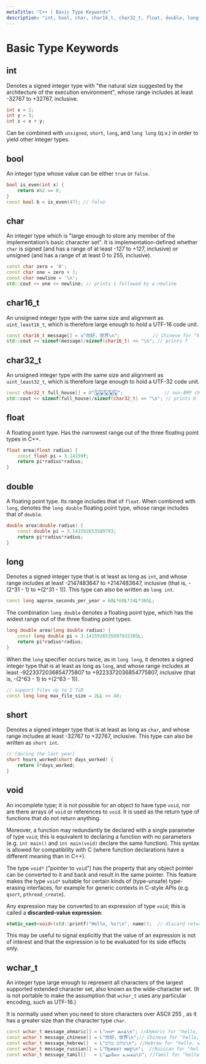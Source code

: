 ```yaml
---
metaTitle: "C++ | Basic Type Keywords"
description: "int, bool, char, char16_t, char32_t, float, double, long, short, void, wchar_t"
---
```


# Basic Type Keywords



## int


Denotes a signed integer type with "the natural size suggested by the
architecture of the execution environment", whose range includes at least -32767 to +32767, inclusive.

```cpp
int x = 2;
int y = 3;
int z = x + y;

```

Can be combined with `unsigned`, `short`, `long`, and `long long` (q.v.) in order to yield other integer types.



## bool


An integer type whose value can be either `true` or `false`.

```cpp
bool is_even(int x) {
    return x%2 == 0;
}
const bool b = is_even(47); // false

```



## char


An integer type which is "large enough to store any member of the implementation’s basic
character set". It is implementation-defined whether `char` is signed (and has a range of at least -127 to +127, inclusive) or unsigned (and has a range of at least 0 to 255, inclusive).

```cpp
const char zero = '0';
const char one = zero + 1;
const char newline = '\n';
std::cout << one << newline; // prints 1 followed by a newline

```



## char16_t


An unsigned integer type with the same size and alignment as `uint_least16_t`, which is therefore large enough to hold a UTF-16 code unit.

```cpp
const char16_t message[] = u"你好，世界\n";            // Chinese for "hello, world\n"
std::cout << sizeof(message)/sizeof(char16_t) << "\n"; // prints 7

```



## char32_t


An unsigned integer type with the same size and alignment as `uint_least32_t`, which is therefore large enough to hold a UTF-32 code unit.

```cpp
const char32_t full_house[] = U"🂣🂳🂨🂸🃈";               // non-BMP characters
std::cout << sizeof(full_house)/sizeof(char32_t) << "\n"; // prints 6

```



## float


A floating point type. Has the narrowest range out of the three floating point types in C++.

```cpp
float area(float radius) {
    const float pi = 3.14159f;
    return pi*radius*radius;
}

```



## double


A floating point type. Its range includes that of `float`. When combined with `long`, denotes the `long double` floating point type, whose range includes that of `double`.

```cpp
double area(double radius) {
    const double pi = 3.141592653589793;
    return pi*radius*radius;
}

```



## long


Denotes a signed integer type that is at least as long as `int`, and whose range includes at least -2147483647 to +2147483647, inclusive (that is, -(2^31 - 1) to +(2^31 - 1)). This type can also be written as `long int`.

```cpp
const long approx_seconds_per_year = 60L*60L*24L*365L;

```

The combination `long double` denotes a floating point type, which has the widest range out of the three floating point types.

```cpp
long double area(long double radius) {
    const long double pi = 3.1415926535897932385L;
    return pi*radius*radius;
}

```

When the `long` specifier occurs twice, as in `long long`, it denotes a signed integer type that is at least as long as `long`, and whose range includes at least -9223372036854775807 to +9223372036854775807, inclusive (that is, -(2^63 - 1) to +(2^63 - 1)).

```cpp
// support files up to 2 TiB
const long long max_file_size = 2LL << 40;

```



## short


Denotes a signed integer type that is at least as long as `char`, and whose range includes at least -32767 to +32767, inclusive. This type can also be written as `short int`.

```cpp
// (during the last year)
short hours_worked(short days_worked) {
    return 8*days_worked;
}

```



## void


An incomplete type; it is not possible for an object to have type `void`, nor are there arrays of `void` or references to `void`. It is used as the return type of functions that do not return anything.

Moreover, a function may redundantly be declared with a single parameter of type `void`; this is equivalent to declaring a function with no parameters (e.g. `int main()` and `int main(void)` declare the same function). This syntax is allowed for compatibility with C (where function declarations have a different meaning than in C++).

The type `void*` ("pointer to `void`") has the property that any object pointer can be converted to it and back and result in the same pointer. This feature makes the type `void*` suitable for certain kinds of (type-unsafe) type-erasing interfaces, for example for generic contexts in C-style APIs (e.g. `qsort`, `pthread_create`).

Any expression may be converted to an expression of type `void`; this is called a **discarded-value expression**:

```cpp
static_cast<void>(std::printf("Hello, %s!\n", name));  // discard return value

```

This may be useful to signal explicitly that the value of an expression is not of interest and that the expression is to be evaluated for its side effects only.



## wchar_t


An integer type large enough to represent all characters of the largest supported extended character set, also known as the wide-character set. (It is not portable to make the assumption that `wchar_t` uses any particular encoding, such as UTF-16.)

It is normally used when you need to store characters over ASCII 255 , as it has a greater size than the character type `char`.

```cpp
const wchar_t message_ahmaric[] = L"ሰላም ልዑል\n"; //Ahmaric for "hello, world\n"
const wchar_t message_chinese[] = L"你好，世界\n";// Chinese for "hello, world\n"
const wchar_t message_hebrew[]  = L"שלום עולם\n"; //Hebrew for "hello, world\n"
const wchar_t message_russian[] = L"Привет мир\n";  //Russian for "hello, world\n"
const wchar_t message_tamil[]   = L"ஹலோ உலகம்\n"; //Tamil for "hello, world\n"

```

